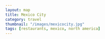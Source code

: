 ```yaml
---
layout: map
title: Mexico City
category: travel
thumbnail: "/images/mexicocity.jpg"
tags: [restaurants, mexico, north america]
---
```

<html>
  <head>
    <style>
       #map {
        height: 400px;
        width: 100%;
       }
    </style>
  </head>
  <body>
    <div id="map"></div>
    <script>
      function initMap() {
         var pujol = {lat: 19.433636, lng: -99.185466};
         var julesbasement = {lat: 19.4305983, lng: -99.1983094};
         var yuban = {lat: 19.4188352, lng: -99.1662856};
         var romitacomedor = {lat: 19.4190907, lng: -99.1591261};
         var limosneros = {lat: 19.4360717, lng: -99.1399995};
         var elbajio = {lat: 19.4274398, lng: -99.2313077};
         var tamalesemporio = {lat: 19.4413154, lng: -99.1662029};
         var laclandestina = {lat: 19.416185, lng: -99.1713497};
         
         var map = new google.maps.Map(document.getElementById('map'), {
          zoom: 13,
          center: pujol
          styles: [{
            "featureType": "water",
            "elementType": "geometry",
            "stylers": [
            {
                "color": "#e9e9e9"
            },
            {
                "lightness": 17
                  }]
            },
              {
            "featureType": "landscape",
            "elementType": "geometry",
            "stylers": [
            {
                "color": "#f5f5f5"
            },
            {
                "lightness": 20
              }]
             },
             {
            "featureType": "road.highway",
            "elementType": "geometry.fill",
            "stylers": [
                {"color": "#ffffff"
                },
                {"lightness": 17
                }]
                  },
                  {
            "featureType": "road.highway",
             "elementType": "geometry.stroke",
        });
        
         var contentString = '<div id="content">'+
            '<div id="siteNotice">'+
            '</div>'+
            '<h1 id="firstHeading" class="firstHeading">Pujol</h1>'+
            '<div id="bodyContent">'+
            'Calle Francisco Petrarca 254, Miguel Hidalgo, Polanco, 11570 Ciudad de México, CDMX, Mexico'+
            '<a href="https://www.opentable.com.mx/restaurant/profile/3542?ref=16420">Reservations</a>'+
            '</div>'+
            '</div>';
            
        var infowindow = new google.maps.InfoWindow({
          content: contentString
          });
        
        marker = new google.maps.Marker({
           position: pujol,
           map: map
        });
        marker.addListener('click', function() {
            infowindow.open(map, marker);
        });
         
        var marker = new google.maps.Marker({
          position: elbajio,
          map: map
        });
        
        var marker = new google.maps.Marker({
          position: tamalesemporio,
          map: map
        }); 
         var marker = new google.maps.Marker({
           position: julesbasement,
           map: map
         });
         var marker = new google.maps.Marker({
           position: yuban,
           map: map
         });
         var marker = new google.maps.Marker({
           position: limosneros,
           map: map
         });
          var marker = new google.maps.Marker({
           position: romitacomedor,
           map: map
        });
      }
    </script>
    <script async defer
    src="https://maps.googleapis.com/maps/api/js?key=AIzaSyBjiDtJdMbIB54fTQAPJV7bljadWrv0Jww&callback=initMap">
    </script>
  </body>
</html>
